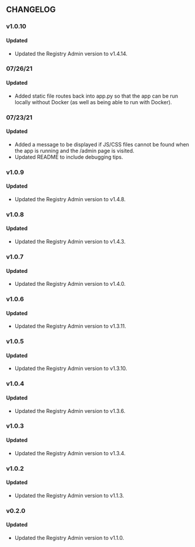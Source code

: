## CHANGELOG

### v1.0.10

#### Updated

- Updated the Registry Admin version to v1.4.14.

### 07/26/21

#### Updated

- Added static file routes back into app.py so that the app can be run locally
  without Docker (as well as being able to run with Docker).

### 07/23/21

#### Updated

- Added a message to be displayed if JS/CSS files cannot be found when the app
  is running and the /admin page is visited.
- Updated README to include debugging tips.

### v1.0.9

#### Updated

- Updated the Registry Admin version to v1.4.8.

### v1.0.8

#### Updated

- Updated the Registry Admin version to v1.4.3.

### v1.0.7

#### Updated

- Updated the Registry Admin version to v1.4.0.

### v1.0.6

#### Updated

- Updated the Registry Admin version to v1.3.11.

### v1.0.5

#### Updated

- Updated the Registry Admin version to v1.3.10.

### v1.0.4

#### Updated

- Updated the Registry Admin version to v1.3.6.

### v1.0.3

#### Updated

- Updated the Registry Admin version to v1.3.4.

### v1.0.2

#### Updated

- Updated the Registry Admin version to v1.1.3.

### v0.2.0

#### Updated

- Updated the Registry Admin version to v1.1.0.
